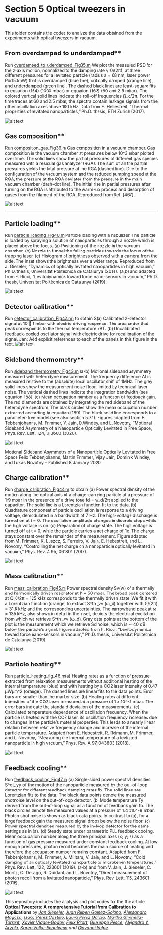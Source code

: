 # Section 5 Optical tweezers in vacuum

This folder contains the codes to analyze the data obtained from the experiments with optical tweezers in vacuum.



## From overdamped to underdamped**


Run [overdamped_to_uderdamped_Fig35.m](overdamped_to_underdamped/programs/overdamped_to_uderdamped_Fig35.m)
We plot the measured PSD for the z-axis
motion, normalized to the damping rate 
γ_0/(2π), at three different pressures for a levitated
particle (radius a = 68 nm, laser power P≋150mW) that is overdamped (blue line),
critically damped (orange line), and underdamped (green line). The dashed black lines are
least-square fits to equation (164) (1000 mbar) or equation (163) (60 and 2.5 mbar). The
colored vertical solid lines indicate the roll-off frequencies 
Ω_c/2π. For the time traces at
60 and 2.5 mbar, the spectra contain leakage signals from the other oscillation axes above
100 kHz. Data from E. Hebestreit, “Thermal properties of levitated nanoparticles,” Ph.D. thesis, ETH Zurich (2017).

![alt text](/sec_5_optical_tweezers_vacuum/overdamped_to_underdamped/figures/Fig35.jpg 
"overdamped to underdamped ")



## Gas composition**

Run [composition_gas_Fig39.m](gas_composition/programs/composition_gas_Fig39.m) Gas composition in a vacuum chamber. Gas composition in the vacuum chamber
at pressures below 10^3 mbar plotted over time. The solid lines show the partial pressures of
different gas species measured with a residual gas analyzer (RGA). The sum of all the partial
pressures yields the total pressure at the RGA (dashed line). Due to the configuration of the
vacuum system and the reduced pumping speed at the RGA, the pressure at the RGA deviates
from the pressure in the main vacuum chamber (dash-dot line). The initial rise in partial
pressures after turning on the RGA is attributed to the warm-up process and desorption of
gases from the filament of the RGA. Reproduced from Ref. [467].

![alt text](/sec_5_optical_tweezers_vacuum/gas_composition/figures/pressure.jpg "Gas composition")
***
 
 
## Particle loading**
 
Run [particle_loading_Fig40.m](particle_loading/programs/particle_loading_Fig40.m) Particle loading with a nebulizer. The particle is loaded by spraying a solution
of nanoparticles through a nozzle which is placed above the focus. (a) Positioning of the
nozzle in the vacuum chamber. (b) Nozzle to funnel the falling particles towards the focus
of the trapping laser. (c) Histogram of brightness observed with a camera from the side.
The inset shows the brightness over a wider range. Reproduced from J. Gieseler, “Dynamics of optically levitated nanoparticles in high vacuum,” Ph.D. thesis, Universitat Politècnica de
Catalunya (2014). (a,b) and
adapted from F. Ricci, “Levitodynamics toward force nano-sensors in vacuum,” Ph.D. thesis, Universitat Politècnica de Catalunya
(2019).

![alt text](particle_loading/figures/particle_loading.jpg "Particle loading")

## Detector calibration**

Run [detector_calibration_Fig42.m)](detector_calibration/programs/detector_calibration_Fig42.m) to obtain S(a) Calibrated z-detector signal
at 10  1 mbar with electric driving response. The area under that peak corresponds to the
thermal temperature kBT. (b) Uncalibrated feedback-cooled oscillator signal with electric
drive for recalibration of the signal. Jan: Add explicit references to each of the panels in this
figure in the text.
![alt text](detector_calibration/figures/detector_calibration.jpg "Detector calibration")


## Sideband thermometry**

Run [sideband_thermometry_Fig43.m](sideband_thermometry/programs/sideband_thermometry_Fig42.m) (a-b) Motional sideband asymmetry measured with
heterodyne measurement. The frequency difference Δf is measured relative to the (absolute)
local oscillator shift of 1MHz. The grey solid lines show the measurement noise floor,
limited by technical laser noise. The vertical dashed lines indicate the integration bandwidth
(see equation 188). (c) Mean occupation number as a function of feedback gain. The red
diamonds are obtained by integrating the red sideband of the heterodyne spectrum. The
black circles show the mean occupation number extracted according to equation (189). The
black solid line corresponds to a parameter-free model (see also section 5.7.1). Figures
adapted from F. Tebbenjohanns, M. Frimmer, V. Jain, D.Windey, and L. Novotny, “Motional Sideband Asymmetry of a Nanoparticle
Optically Levitated in Free Space, Phys. Rev. Lett. 124, 013603 (2020).

![alt text](sideband_thermometry/figures/sideband_thermometry.jpg "sideband thermometry")


Motional Sideband Asymmetry of a Nanoparticle Optically Levitated in Free Space
Felix Tebbenjohanns, Martin Frimmer, Vijay Jain, Dominik Windey, and Lukas Novotny
 – Published 8 January 2020
 

## Charge calibration**

Run [charge_calibration_Fig44.m](charge_calibration/programs/charge_calibration_Fig44.m) to obtain (a) Power spectral density of the motion along the optical
axis of a charge-carrying particle at a pressure of 1:9 mbar in the presence of a drive tone
fd = w_d/2π applied to the capacitor. The solid line is a Lorentzian function fit to the
data. (b) Quadrature component of particle oscillation in response to a driving voltage,
demodulated in a bandwidth of 7 Hz. The high-voltage discharge is turned on at t = 0. The
oscillation amplitude changes in discrete steps while the high voltage is on. (c) Preparation
of charge state. The high voltage is turned off at t = 0, while the particle carries a net charge
of 1e. The charge stays constant over the remainder of the measurement. Figure adapted
from M. Frimmer, K. Luszcz, S. Ferreiro, V. Jain, E. Hebestreit, and L. Novotny, “Controlling the net charge on a
nanoparticle optically levitated in vacuum,” Phys. Rev. A 95, 061801 (2017).

![alt text](charge_calibration/figures/PSD_quadrature.jpg "charge calibration")


## Mass calibration**

Run [mass_calibration_Fig45.m](mass_calibration/programs/mass_calibration_Fig45.m) Power spectral density Sv(w) of a thermally and harmonically
driven resonator at P = 50 mbar. The broad peak centered at 
Ω_0/2π = 125 kHz corresponds
to the thermally driven state. We fit it with a Lorentzian function (orange) to extract S^th
_vv (ω_d)
together with G/(2π) = 31.8 kHz and the corresponding uncertainties. The narrowband
peak at ω = 135 kHz, also shown in detail in the inset, depicts the electrical excitation from
which we retrieve S^th
_vv (ω_d). Gray data points at the bottom of the plot is the measurement
which we retrieve Sd
noise, which is ∼ 40 dB below the particle’s signal. Figure adapted from F. Ricci, “Levitodynamics toward force nano-sensors in vacuum,” Ph.D. thesis, Universitat Politècnica de Catalunya (2019).

![alt text](mass_calibration/figures/mass_calibration.jpg "mass_calibration")

## Particle heating**

Run [particle_heating_fig_46.m](particle_heating/programs/particle_heating_fig_46.m)(a) Heating rates as a function of pressure extracted from
relaxation measurements without additional heating of the internal temperature (blue) and
with heating by a CO2 laser intensity of 0.47 μWμm^2 (orange). The dashed lines are linear
fits to the data points. Error bars are smaller than the marker size. (b) Heating rates at
different intensities of the CO2 laser measured at a pressure of 1 x 10^-5 mbar. The error bars
indicate the standard deviation of the measurements. (c) Calculated temperature dependence
of oscillation frequency. When the particle is heated with the CO2 laser, its oscillation
frequency increases due to changes in the particle’s material properties. This leads to a
nearly linear relation between relative frequency change and increase of the internal particle
temperature. Adapted from E. Hebestreit, R. Reimann, M. Frimmer, and L. Novotny, “Measuring the internal temperature of a levitated nanoparticle in high vacuum,” Phys. Rev. A 97, 043803 (2018).

![alt text](particle_heating/figures/particle_heating_Fig46.jpg " Particle heating")


## Feedback cooling**

Run [feedback_cooling_Fig47.m](feedback_cooling/programs/feedback_cooling_Fig47.m) (a) Single-sided power spectral densities S^ol_
yy of the motion
of the nanoparticle measured by the out-of-loop detector for different feedback damping
rates 
fb. The solid lines are Lorentzian fits to the data. The black data points denote the
measured shotnoise level on the out-of-loop detector. (b) Mode temperature Ty derived
from the out-of-loop signal as a function of feedback gain 
fb. The black circles denote
the measured values at a pressure of 1.4 x10^-8 mbar. Photon shot noise is shown as black
data points. In contrast to (a), for a large feedback gain the measured signal drops below
the noise floor. (c) Power spectral densities measured by the in-loop detector for the same
settings as in (a). (d) Steady state under parametric PLL feedback cooling. Mean occupation
number along the three principal axes (x; y; z) as a function of gas pressure measured under
constant feedback cooling. At low enough pressures, photon recoil becomes the main source
of heating and therefore the occupation number remains constant. Adapted from F. Tebbenjohanns, M. Frimmer, A. Militaru, V. Jain, and L. Novotny, “Cold damping of an optically levitated
nanoparticle to microkelvin temperatures,” Phys. Rev. Lett. 122, 223601 (2019).
(a-b) and from V. Jain, J. Gieseler, C. Moritz, C. Dellago, R. Quidant, and L. Novotny, “Direct measurement of photon recoil from
a levitated nanoparticle,” Phys. Rev. Lett. 116, 243601 (2016).

![alt text](feedback_cooling/figures/feedback_cooling.jpg "Feedback cooling")

This repository includes the analysis and plot codes for the the article **Optical Tweezers: A comprehensive Tutorial  from Calibration to Applications** by *[Jan Gieseler](https://scholar.google.com.ar/citations?user=6OKJlNgAAAAJ&hl=en), [Juan Ruben Gomez-Solano](https://www.fisica.unam.mx/es/personal.php?id=639), [Alessandro Magazù](http://softmatterlab.org/people/alessandro-magazzu/),  [Isaac Pérez Castillo](https://scholar.google.com.mx/citations?user=58GAc80AAAAJ&hl=en), [Laura Pérez García](http://softmatterlab.org/people/laura-perez-garcia/), [Martha Gironella-Torrent](https://scholar.google.com/citations?user=tITfJqkAAAAJ&hl=en), [Xavier Viader-Godoy](https://scholar.google.com/citations?user=dTLMJy0AAAAJ&hl=en), [Felix Ritort](http://ffn.ub.es/ritort/), [Giuseppe Pesce](https://scholar.google.com/citations?user=Sf4mmT8AAAAJ&hl=en), [Alejandro V. Arzola](https://orcid.org/0000-0002-4860-6330), [Karen Volke-Sepulveda](https://www.fisica.unam.mx/es/personal.php?id=27) and [Giovanni Volpe](http://softmatterlab.org/people/giovanni-volpe/)*.
